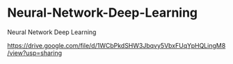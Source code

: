 # Neural-Network-Deep-Learning
Neural Network Deep Learning

https://drive.google.com/file/d/1WCbPkdSHW3Jbqvy5VbxFUqYpHQLingM8/view?usp=sharing
